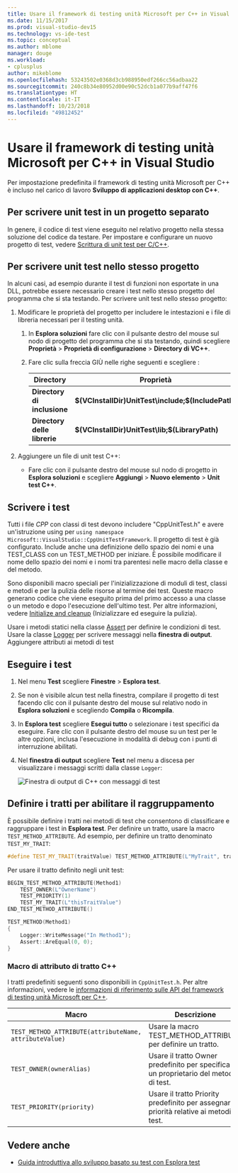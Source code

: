 ```yaml
---
title: Usare il framework di testing unità Microsoft per C++ in Visual Studio
ms.date: 11/15/2017
ms.prod: visual-studio-dev15
ms.technology: vs-ide-test
ms.topic: conceptual
ms.author: mblome
manager: douge
ms.workload:
- cplusplus
author: mikeblome
ms.openlocfilehash: 53243502e0368d3cb988950edf266cc56adbaa22
ms.sourcegitcommit: 240c8b34e80952d00e90c52dcb1a077b9aff47f6
ms.translationtype: HT
ms.contentlocale: it-IT
ms.lasthandoff: 10/23/2018
ms.locfileid: "49812452"
---
```

# <a name="use-the-microsoft-unit-testing-framework-for-c-in-visual-studio"></a>Usare il framework di testing unità Microsoft per C++ in Visual Studio

Per impostazione predefinita il framework di testing unità Microsoft per C++ è incluso nel carico di lavoro **Sviluppo di applicazioni desktop con C++**.

##  <a name="separate_project"></a> Per scrivere unit test in un progetto separato

In genere, il codice di test viene eseguito nel relativo progetto nella stessa soluzione del codice da testare. Per impostare e configurare un nuovo progetto di test, vedere [Scrittura di unit test per C/C++](writing-unit-tests-for-c-cpp.md).

##  <a name="same_project"></a> Per scrivere unit test nello stesso progetto

In alcuni casi, ad esempio durante il test di funzioni non esportate in una DLL, potrebbe essere necessario creare i test nello stesso progetto del programma che si sta testando. Per scrivere unit test nello stesso progetto:

1. Modificare le proprietà del progetto per includere le intestazioni e i file di libreria necessari per il testing unità.

   1. In **Esplora soluzioni** fare clic con il pulsante destro del mouse sul nodo di progetto del programma che si sta testando, quindi scegliere **Proprietà** > **Proprietà di configurazione** > **Directory di VC++**.

   2. Fare clic sulla freccia GIÙ nelle righe seguenti e scegliere **<Edit>**:


      | Directory | Proprietà |
      |-| - |
      | **Directory di inclusione** | **$(VCInstallDir)UnitTest\include;$(IncludePath)** |
      | **Directory delle librerie** | **$(VCInstallDir)UnitTest\lib;$(LibraryPath)** |


2. Aggiungere un file di unit test C++:

   -   Fare clic con il pulsante destro del mouse sul nodo di progetto in **Esplora soluzioni** e scegliere **Aggiungi** > **Nuovo elemento** > **Unit test C++**.

## <a name="write-the-tests"></a>Scrivere i test

Tutti i file *CPP* con classi di test devono includere "CppUnitTest.h" e avere un'istruzione using per `using namespace Microsoft::VisualStudio::CppUnitTestFramework`. Il progetto di test è già configurato. Include anche una definizione dello spazio dei nomi e una TEST_CLASS con un TEST_METHOD per iniziare. È possibile modificare il nome dello spazio dei nomi e i nomi tra parentesi nelle macro della classe e del metodo.

Sono disponibili macro speciali per l'inizializzazione di moduli di test, classi e metodi e per la pulizia delle risorse al termine dei test. Queste macro generano codice che viene eseguito prima del primo accesso a una classe o un metodo e dopo l'esecuzione dell'ultimo test. Per altre informazioni, vedere [Initialize and cleanup](microsoft-visualstudio-testtools-cppunittestframework-api-reference.md#Initialize_and_cleanup) (Inizializzare ed eseguire la pulizia).

Usare i metodi statici nella classe [Assert](microsoft-visualstudio-testtools-cppunittestframework-api-reference.md#general_asserts) per definire le condizioni di test. Usare la classe [Logger](microsoft-visualstudio-testtools-cppunittestframework-api-reference.md#logger) per scrivere messaggi nella **finestra di output**. Aggiungere attributi ai metodi di test

## <a name="run-the-tests"></a>Eseguire i test

1. Nel menu **Test** scegliere **Finestre** > **Esplora test**.
2. Se non è visibile alcun test nella finestra, compilare il progetto di test facendo clic con il pulsante destro del mouse sul relativo nodo in **Esplora soluzioni** e scegliendo **Compila** o **Ricompila**.

3. In **Esplora test** scegliere **Esegui tutto** o selezionare i test specifici da eseguire. Fare clic con il pulsante destro del mouse su un test per le altre opzioni, inclusa l'esecuzione in modalità di debug con i punti di interruzione abilitati.
4. Nel **finestra di output** scegliere **Test** nel menu a discesa per visualizzare i messaggi scritti dalla classe `Logger`:

   ![Finestra di output di C++ con messaggi di test](media/cpp-test-output-window.png)

## <a name="define-traits-to-enable-grouping"></a>Definire i tratti per abilitare il raggruppamento

È possibile definire i tratti nei metodi di test che consentono di classificare e raggruppare i test in **Esplora test**. Per definire un tratto, usare la macro `TEST_METHOD_ATTRIBUTE`. Ad esempio, per definire un tratto denominato `TEST_MY_TRAIT`:

```cpp
#define TEST_MY_TRAIT(traitValue) TEST_METHOD_ATTRIBUTE(L"MyTrait", traitValue)
```

 Per usare il tratto definito negli unit test:

```cpp
BEGIN_TEST_METHOD_ATTRIBUTE(Method1)
    TEST_OWNER(L"OwnerName")
    TEST_PRIORITY(1)
    TEST_MY_TRAIT(L"thisTraitValue")
END_TEST_METHOD_ATTRIBUTE()

TEST_METHOD(Method1)
{
    Logger::WriteMessage("In Method1");
    Assert::AreEqual(0, 0);
}
```

### <a name="c-trait-attribute-macros"></a>Macro di attributo di tratto C++

I tratti predefiniti seguenti sono disponibili in `CppUnitTest.h`. Per altre informazioni, vedere le [informazioni di riferimento sulle API del framework di testing unità Microsoft per C++](microsoft-visualstudio-testtools-cppunittestframework-api-reference.md).

|Macro|Descrizione|
|-|-----------------|
|`TEST_METHOD_ATTRIBUTE(attributeName, attributeValue)`|Usare la macro TEST_METHOD_ATTRIBUTE per definire un tratto.|
|`TEST_OWNER(ownerAlias)`|Usare il tratto Owner predefinito per specificare un proprietario del metodo di test.|
|`TEST_PRIORITY(priority)`|Usare il tratto Priority predefinito per assegnare priorità relative ai metodi di test.|

## <a name="see-also"></a>Vedere anche

- [Guida introduttiva allo sviluppo basato su test con Esplora test](../test/quick-start-test-driven-development-with-test-explorer.md)

